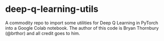 # deep-q-learning-utils
A commodity repo to import some utilities for Deep Q Learning in PyTorch into a Google Colab notebook. The author of this code is Bryan Thornbury (@brthor) and all credit goes to him.
